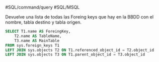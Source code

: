 #SQL/command/query 
#SQL/MSQL 

Devuelve una lista de todas las Foreing keys que hay en la BBDD con el nombre, tabla destino y tabla origen.

```SQL
SELECT T1.name AS ForeingKey,
	T2.name AS TableName,
	T3.name AS MainTable
FROM sys.foreign_keys T1
LEFT JOIN sys.objects T2 ON T1.referenced_object_id = T2.object_id
LEFT JOIN sys.objects T3 ON T1.parent_object_id = T3.object_id
```